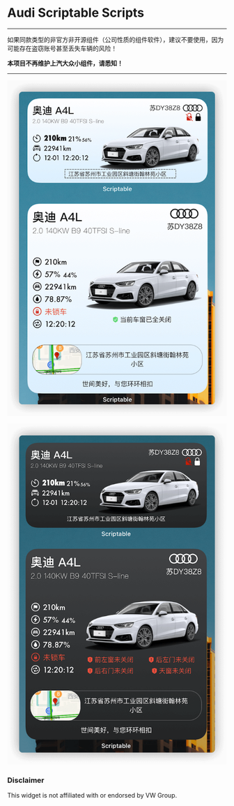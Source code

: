 # Audi Scriptable Scripts

---

如果同款类型的非官方非开源组件（公司性质的组件软件），建议不要使用，因为可能存在盗窃账号甚至丢失车辆的风险！

**本项目不再维护上汽大众小组件，请悉知！**

---

![](./screenshot/screenshot1.png)

![](./screenshot/screenshot2.png)

### Disclaimer

This widget is not affiliated with or endorsed by VW Group.